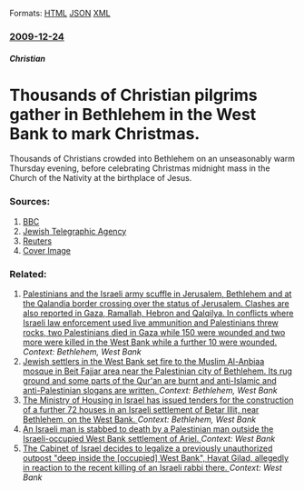
Formats: [HTML](/news/2009/12/24/thousands-of-christian-pilgrims-gather-in-bethlehem-in-the-west-bank-to-mark-christmas.html)  [JSON](/news/2009/12/24/thousands-of-christian-pilgrims-gather-in-bethlehem-in-the-west-bank-to-mark-christmas.json)  [XML](/news/2009/12/24/thousands-of-christian-pilgrims-gather-in-bethlehem-in-the-west-bank-to-mark-christmas.xml)  

### [2009-12-24](/news/2009/12/24/index.md)

##### Christian
#  Thousands of Christian pilgrims gather in Bethlehem in the West Bank to mark Christmas. 

Thousands of Christians crowded into Bethlehem on an unseasonably warm Thursday evening, before celebrating Christmas midnight mass in the Church of the Nativity at the birthplace of Jesus.


### Sources:

1. [BBC](http://news.bbc.co.uk/1/hi/world/middle_east/8430118.stm)
2. [Jewish Telegraphic Agency](http://jta.org/news/article/2009/12/24/1009885/christmas-celebrations-begin-in-israel)
3. [Reuters](https://www.reuters.com/article/idUSTRE5BN23V20091224)
3. [Cover Image](https://s4.reutersmedia.net/resources/r/?m=02&d=20091224&t=2&i=36087988&w=&fh=545px&fw=&ll=&pl=&sq=&r=2009-12-24T162142Z_01_BTRE5BN19C300_RTROPTP_0_PALESTINIANS-ISRAEL-CHRISTMAS)

### Related:

1. [Palestinians and the Israeli army scuffle in Jerusalem, Bethlehem and at the Qalandia border crossing over the status of Jerusalem. Clashes are also reported in Gaza, Ramallah, Hebron and Qalqilya. In conflicts where Israeli law enforcement used live ammunition and Palestinians threw rocks, two Palestinians died in Gaza while 150 were wounded and two more were killed in the West Bank while a further 10 were wounded. ](/news/2017/12/15/palestinians-and-the-israeli-army-scuffle-in-jerusalem-bethlehem-and-at-the-qalandia-border-crossing-over-the-status-of-jerusalem-clashes.md) _Context: Bethlehem, West Bank_
2. [Jewish settlers in the West Bank set fire to the Muslim Al-Anbiaa mosque in Beit Fajjar area near the Palestinian city of Bethlehem. Its rug ground and some parts of the Qur'an are burnt and anti-Islamic and anti-Palestinian slogans are written. ](/news/2010/10/4/jewish-settlers-in-the-west-bank-set-fire-to-the-muslim-al-anbiaa-mosque-in-beit-fajjar-area-near-the-palestinian-city-of-bethlehem-its-rug.md) _Context: Bethlehem, West Bank_
3. [ The Ministry of Housing in Israel has issued tenders for the construction of a further 72 houses in an Israeli settlement of Betar Illit, near Bethlehem, on the West Bank. ](/news/2005/08/4/the-ministry-of-housing-in-israel-has-issued-tenders-for-the-construction-of-a-further-72-houses-in-an-israeli-settlement-of-betar-illit-n.md) _Context: Bethlehem, West Bank_
4. [An Israeli man is stabbed to death by a Palestinian man outside the Israeli-occupied West Bank settlement of Ariel. ](/news/2018/02/5/an-israeli-man-is-stabbed-to-death-by-a-palestinian-man-outside-the-israeli-occupied-west-bank-settlement-of-ariel.md) _Context: West Bank_
5. [The Cabinet of Israel decides to legalize a previously unauthorized outpost "deep inside the [occupied] West Bank", Havat Gilad, allegedly in reaction to the recent killing of an Israeli rabbi there. ](/news/2018/02/4/the-cabinet-of-israel-decides-to-legalize-a-previously-unauthorized-outpost-deep-inside-the-occupied-west-bank-havat-gilad-allegedly-i.md) _Context: West Bank_
